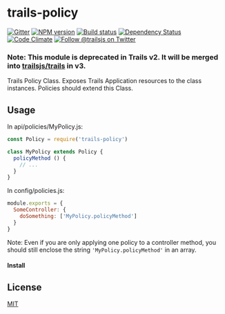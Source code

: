 # trails-policy

[![Gitter][gitter-image]][gitter-url]
[![NPM version][npm-image]][npm-url]
[![Build status][ci-image]][ci-url]
[![Dependency Status][daviddm-image]][daviddm-url]
[![Code Climate][codeclimate-image]][codeclimate-url]
[![Follow @trailsjs on Twitter][twitter-image]][twitter-url]

### Note: This module is deprecated in Trails v2. It will be merged into [trailsjs/trails](https://github.com/trailsjs/trails) in v3.

Trails Policy Class. Exposes Trails Application resources to the class
instances. Policies should extend this Class.

## Usage

In api/policies/MyPolicy.js:
```js
const Policy = require('trails-policy')

class MyPolicy extends Policy {
  policyMethod () {
    // ...
  }
}
```

In config/policies.js:
```js
module.exports = {
  SomeController: {
    doSomething: ['MyPolicy.policyMethod']
  }
}
```

Note: Even if you are only applying one policy to a controller method, you should
still enclose the string `'MyPolicy.policyMethod'` in an array.

#### Install

## License
[MIT](https://github.com/trailsjs/trails/blob/master/LICENSE)

[npm-image]: https://img.shields.io/npm/v/trails-policy.svg?style=flat-square
[npm-url]: https://npmjs.org/package/trails-policy
[ci-image]: https://img.shields.io/travis/trailsjs/trails-policy/master.svg?style=flat-square
[ci-url]: https://travis-ci.org/trailsjs/trails-policy
[daviddm-image]: http://img.shields.io/david/trailsjs/trails-policy.svg?style=flat-square
[daviddm-url]: https://david-dm.org/trailsjs/trails-policy
[codeclimate-image]: https://img.shields.io/codeclimate/github/trailsjs/trails-policy.svg?style=flat-square
[codeclimate-url]: https://codeclimate.com/github/trailsjs/trails-policy
[gitter-image]: http://img.shields.io/badge/+%20GITTER-JOIN%20CHAT%20%E2%86%92-1DCE73.svg?style=flat-square
[gitter-url]: https://gitter.im/trailsjs/trails
[twitter-image]: https://img.shields.io/twitter/follow/trailsjs.svg?style=social
[twitter-url]: https://twitter.com/trailsjs

